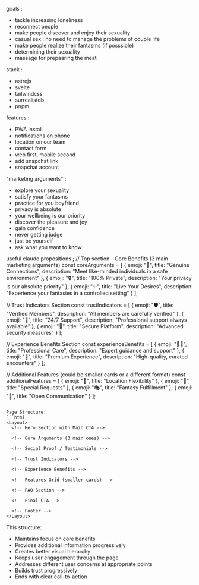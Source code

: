 goals :
 - tackle increasing loneliness
 - reconnect people
 - make people discover and enjoy their sexuality
 - casual sex : no need to manage the problems of couple life
 - make people realize their fantasms (if posssible)
 - determining their sexuality
 - massage for prepaaring the meat

stack :
 - astrojs
 - svelte
 - tailwindcss
 - surrealistdb
 - pnpm

features :
 - PWA install
 - notifications on phone
 - location on our team
 - contact form
 - web first, mobile second
 - add snapchat link
 - snapchat account

 "marketing arguments" :
 - explore your sexuality
 - satisfy your fantasms
 - practice for you boyfriend
 - privacy is absolute
 - your wellbeing is our priority
 - discover the pleasure and joy
 - gain confidence
 - never getting judge
 - just be yourself
 - ask what you want to know

 useful claudo propositions ;
 // Top section - Core Benefits (3 main marketing arguments)
 const coreArguments = [
   {
     emoji: "💋",
     title: "Genuine Connections",
     description: "Meet like-minded individuals in a safe environment"
   },
   {
     emoji: "🔒",
     title: "100% Private",
     description: "Your privacy is our absolute priority"
   },
   {
     emoji: "✨",
     title: "Live Your Desires",
     description: "Experience your fantasies in a controlled setting"
   }
 ];

 // Trust Indicators Section
 const trustIndicators = [
   {
     emoji: "🛡️",
     title: "Verified Members",
     description: "All members are carefully verified"
   },
   {
     emoji: "💫",
     title: "24/7 Support",
     description: "Professional support always available"
   },
   {
     emoji: "🔐",
     title: "Secure Platform",
     description: "Advanced security measures"
   }
 ];

 // Experience Benefits Section
 const experienceBenefits = [
   {
     emoji: "💆‍♀️",
     title: "Professional Care",
     description: "Expert guidance and support"
   },
   {
     emoji: "🌹",
     title: "Premium Experience",
     description: "High-quality, curated encounters"
   }
 ];

 // Additional Features (could be smaller cards or a different format)
 const additionalFeatures = [
   {
     emoji: "📍",
     title: "Location Flexibility"
   },
   {
     emoji: "💝",
     title: "Special Requests"
   },
   {
     emoji: "🎭",
     title: "Fantasy Fulfillment"
   },
   {
     emoji: "👄",
     title: "Open Communication"
   }
 ];
 ```

 Page Structure:
 ```html
 <Layout>
   <!-- Hero Section with Main CTA -->

   <!-- Core Arguments (3 main ones) -->

   <!-- Social Proof / Testimonials -->

   <!-- Trust Indicators -->

   <!-- Experience Benefits -->

   <!-- Features Grid (smaller cards) -->

   <!-- FAQ Section -->

   <!-- Final CTA -->

   <!-- Footer -->
 </Layout>
 ```

 This structure:
 - Maintains focus on core benefits
 - Provides additional information progressively
 - Creates better visual hierarchy
 - Keeps user engagement through the page
 - Addresses different user concerns at appropriate points
 - Builds trust progressively
 - Ends with clear call-to-action
